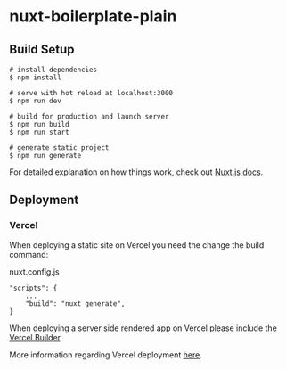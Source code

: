 # nuxt-boilerplate-plain

## Build Setup

```
# install dependencies
$ npm install

# serve with hot reload at localhost:3000
$ npm run dev

# build for production and launch server
$ npm run build
$ npm run start

# generate static project
$ npm run generate
```

For detailed explanation on how things work, check out [Nuxt.js docs](https://nuxtjs.org).

## Deployment

### Vercel
When deploying a static site on Vercel you need the change the build command:

nuxt.config.js
```
"scripts": {
    ...
    "build": "nuxt generate",
}
```

When deploying a server side rendered app on Vercel please include the [Vercel Builder](https://github.com/nuxt/vercel-builder).

More information regarding Vercel deployment [here](https://nuxtjs.org/faq/now-deployment/).